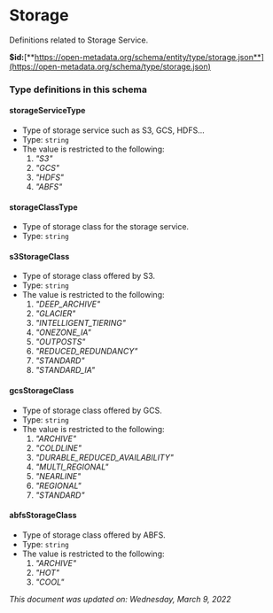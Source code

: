 # Storage

Definitions related to Storage Service.

**$id:**[**https://open-metadata.org/schema/entity/type/storage.json**](https://open-metadata.org/schema/type/storage.json)

### Type definitions in this schema

#### storageServiceType

* Type of storage service such as S3, GCS, HDFS...
* Type: `string`
* The value is restricted to the following:
  1. _"S3"_
  2. _"GCS"_
  3. _"HDFS"_
  4. _"ABFS"_

#### storageClassType

* Type of storage class for the storage service.
* Type: `string`

#### s3StorageClass

* Type of storage class offered by S3.
* Type: `string`
* The value is restricted to the following:
  1. _"DEEP\_ARCHIVE"_
  2. _"GLACIER"_
  3. _"INTELLIGENT\_TIERING"_
  4. _"ONEZONE\_IA"_
  5. _"OUTPOSTS"_
  6. _"REDUCED\_REDUNDANCY"_
  7. _"STANDARD"_
  8. _"STANDARD\_IA"_

#### gcsStorageClass

* Type of storage class offered by GCS.
* Type: `string`
* The value is restricted to the following:
  1. _"ARCHIVE"_
  2. _"COLDLINE"_
  3. _"DURABLE\_REDUCED\_AVAILABILITY"_
  4. _"MULTI\_REGIONAL"_
  5. _"NEARLINE"_
  6. _"REGIONAL"_
  7. _"STANDARD"_

#### abfsStorageClass

* Type of storage class offered by ABFS.
* Type: `string`
* The value is restricted to the following:
  1. _"ARCHIVE"_
  2. _"HOT"_
  3. _"COOL"_

_This document was updated on: Wednesday, March 9, 2022_
